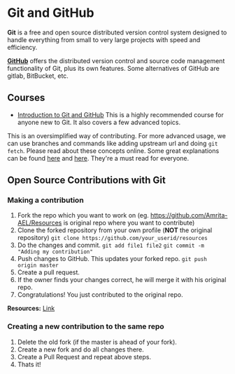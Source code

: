 # Git and GitHub

**Git** is a free and open source distributed version control system designed to handle everything from small to very large projects with speed and efficiency. 

**[GitHub](https://github.com/)** offers the distributed version control and source code management functionality of Git, plus its own features. Some alternatives of GitHub are gitlab, BitBucket, etc.

## Courses
- [Introduction to Git and GitHub](https://www.coursera.org/learn/introduction-git-github#syllabus) 
This is a highly recommended course for anyone new to Git. It also covers a few advanced topics. 

This is an oversimplified way of contributing.
For more advanced usage, we can use branches and commands like adding upstream url and doing `git fetch`. Please read about these concepts online. Some great explanations can be found [here](https://gist.github.com/Chaser324/ce0505fbed06b947d962) and [here](https://stackoverflow.com/questions/7244321/how-do-i-update-a-github-forked-repository). They're a must read for everyone.

## Open Source Contributions with Git

### Making a contribution
1. Fork the repo which you want to work on (eg. https://github.com/Amrita-AEL/Resources is original repo where you want to contribute) 
2. Clone the forked repository from your own profile (**NOT** the original repository)
`git clone https://github.com/your_userid/resources`
3. Do the changes and commit.
`git add file1 file2`
`git commit -m "Adding my contribution"`
4. Push changes to GitHub. This updates your forked repo.
`git push origin master`
5. Create a pull request.
6. If the owner finds your changes correct, he will merge it with his original repo.
7. Congratulations! You just contributed to the original repo.

**Resources:** [Link](https://codeburst.io/a-step-by-step-guide-to-making-your-first-github-contribution-5302260a2940)

### Creating a new contribution to the same repo
1. Delete the old fork (if the master is ahead of your fork).
2. Create a new fork and do all changes there.
3. Create a Pull Request and repeat above steps.
4. Thats it!
